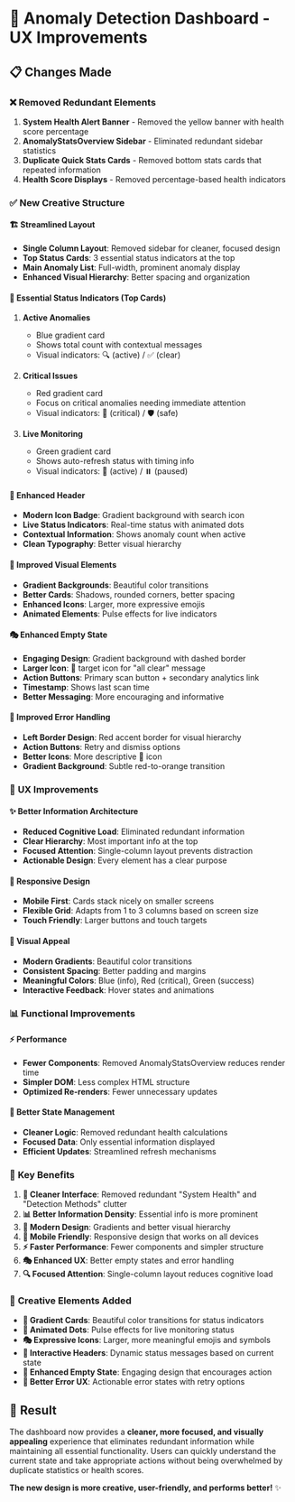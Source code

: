 # 🎨 Anomaly Detection Dashboard - UX Improvements

## 📋 Changes Made

### ❌ Removed Redundant Elements
1. **System Health Alert Banner** - Removed the yellow banner with health score percentage
2. **AnomalyStatsOverview Sidebar** - Eliminated redundant sidebar statistics
3. **Duplicate Quick Stats Cards** - Removed bottom stats cards that repeated information
4. **Health Score Displays** - Removed percentage-based health indicators

### ✅ New Creative Structure

#### 🏗️ **Streamlined Layout**
- **Single Column Layout**: Removed sidebar for cleaner, focused design
- **Top Status Cards**: 3 essential status indicators at the top
- **Main Anomaly List**: Full-width, prominent anomaly display
- **Enhanced Visual Hierarchy**: Better spacing and organization

#### 🎯 **Essential Status Indicators** (Top Cards)
1. **Active Anomalies**
   - Blue gradient card
   - Shows total count with contextual messages
   - Visual indicators: 🔍 (active) / ✅ (clear)

2. **Critical Issues**
   - Red gradient card  
   - Focus on critical anomalies needing immediate attention
   - Visual indicators: 🚨 (critical) / 🛡️ (safe)

3. **Live Monitoring**
   - Green gradient card
   - Shows auto-refresh status with timing info
   - Visual indicators: 🔄 (active) / ⏸️ (paused)

#### 💫 **Enhanced Header**
- **Modern Icon Badge**: Gradient background with search icon
- **Live Status Indicators**: Real-time status with animated dots
- **Contextual Information**: Shows anomaly count when active
- **Clean Typography**: Better visual hierarchy

#### 🎨 **Improved Visual Elements**
- **Gradient Backgrounds**: Beautiful color transitions
- **Better Cards**: Shadows, rounded corners, better spacing
- **Enhanced Icons**: Larger, more expressive emojis
- **Animated Elements**: Pulse effects for live indicators

#### 🎭 **Enhanced Empty State**
- **Engaging Design**: Gradient background with dashed border
- **Larger Icon**: 🎯 target icon for "all clear" message
- **Action Buttons**: Primary scan button + secondary analytics link
- **Timestamp**: Shows last scan time
- **Better Messaging**: More encouraging and informative

#### 🚨 **Improved Error Handling**
- **Left Border Design**: Red accent border for visual hierarchy
- **Action Buttons**: Retry and dismiss options
- **Better Icons**: More descriptive 🚫 icon
- **Gradient Background**: Subtle red-to-orange transition

### 🚀 **UX Improvements**

#### ✨ **Better Information Architecture**
- **Reduced Cognitive Load**: Eliminated redundant information
- **Clear Hierarchy**: Most important info at the top
- **Focused Attention**: Single-column layout prevents distraction
- **Actionable Design**: Every element has a clear purpose

#### 📱 **Responsive Design**
- **Mobile First**: Cards stack nicely on smaller screens
- **Flexible Grid**: Adapts from 1 to 3 columns based on screen size
- **Touch Friendly**: Larger buttons and touch targets

#### 🎨 **Visual Appeal**
- **Modern Gradients**: Beautiful color transitions
- **Consistent Spacing**: Better padding and margins
- **Meaningful Colors**: Blue (info), Red (critical), Green (success)
- **Interactive Feedback**: Hover states and animations

### 📊 **Functional Improvements**

#### ⚡ **Performance**
- **Fewer Components**: Removed AnomalyStatsOverview reduces render time
- **Simpler DOM**: Less complex HTML structure
- **Optimized Re-renders**: Fewer unnecessary updates

#### 🔄 **Better State Management**
- **Cleaner Logic**: Removed redundant health calculations
- **Focused Data**: Only essential information displayed
- **Efficient Updates**: Streamlined refresh mechanisms

### 🎯 **Key Benefits**

1. **🧹 Cleaner Interface**: Removed redundant "System Health" and "Detection Methods" clutter
2. **📊 Better Information Density**: Essential info is more prominent
3. **🎨 Modern Design**: Gradients and better visual hierarchy
4. **📱 Mobile Friendly**: Responsive design that works on all devices
5. **⚡ Faster Performance**: Fewer components and simpler structure
6. **🎭 Enhanced UX**: Better empty states and error handling
7. **🔍 Focused Attention**: Single-column layout reduces cognitive load

### 🎪 **Creative Elements Added**

- **🎨 Gradient Cards**: Beautiful color transitions for status indicators
- **🎯 Animated Dots**: Pulse effects for live monitoring status
- **🎭 Expressive Icons**: Larger, more meaningful emojis and symbols
- **🎪 Interactive Headers**: Dynamic status messages based on current state
- **🎨 Enhanced Empty State**: Engaging design that encourages action
- **🚨 Better Error UX**: Actionable error states with retry options

## 🎉 Result

The dashboard now provides a **cleaner, more focused, and visually appealing** experience that eliminates redundant information while maintaining all essential functionality. Users can quickly understand the current state and take appropriate actions without being overwhelmed by duplicate statistics or health scores.

**The new design is more creative, user-friendly, and performs better!** ✨
